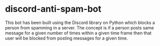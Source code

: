 # discord-anti-spam-bot
This bot has been built using the Discord library on Python which blocks a person from spamming in a server.
The concept is if a person posts same message for a given number of times within a given time frame then that user will be blocked from posting messages for a given time.

